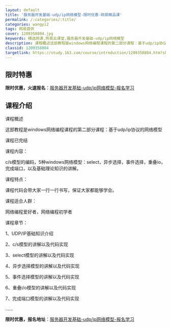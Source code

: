 ```yaml
---
layout: default
title: '服务器开发基础-udp/ip网络模型-限时优惠-网易精品课'
permalink: /:categories/:title/
categories: wangyi2
tags: 网易提供
cover: 1209358804.jpg
keywords: 精选网课,网易云课堂,服务器开发基础-udp/ip网络模型
description: 课程概述这部教程是windows网络编程课程的第二部分课程：基于udp/ip协议的网络模型课程已完结课程内容：c/s模型
classid: 1209358804
targetlink: https://study.163.com/course/introduction/1209358804.htm?share=1&shareId=1025206652&utm_campaign=share&utm_medium=iphoneShare&utm_source=&utm_u=1025206652
---
```


## 限时特惠

**限时优惠，火速报名**：[服务器开发基础-udp/ip网络模型-报名学习](https://study.163.com/course/introduction/1209358804.htm?share=1&shareId=1025206652&utm_campaign=share&utm_medium=iphoneShare&utm_source=&utm_u=1025206652)

## 课程介绍

课程概述

这部教程是windows网络编程课程的第二部分课程：基于udp/ip协议的网络模型



课程已完结



课程内容：

c/s模型的编码，5种windows网络模型：select，异步选择，事件选择，重叠io，完成端口，以及基础理论知识的讲解。



课程特点：

课程代码会带大家一行一行书写，保证大家都能够学会。



课程适合人群：

网络编程爱好者，网络编程初学者



课程章节：

1、UDP/IP基础知识介绍

2、c/s模型的讲解以及代码实现

3、select模型的讲解以及代码实现

4、异步选择模型的讲解以及代码实现

5、事件选择模型的讲解以及代码实现

6、重叠i/o模型的讲解以及代码实现

7、完成端口模型的讲解以及代码实现

......

**限时优惠，报名地址**：[服务器开发基础-udp/ip网络模型-报名学习](https://study.163.com/course/introduction/1209358804.htm?share=1&shareId=1025206652&utm_campaign=share&utm_medium=iphoneShare&utm_source=&utm_u=1025206652)

